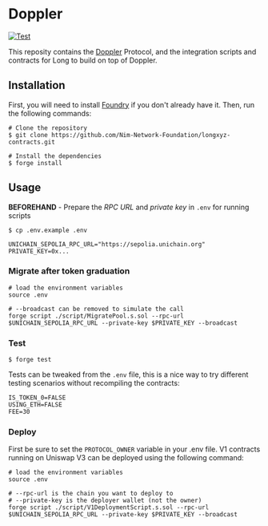 # Doppler

[![Test](https://github.com/whetstoneresearch/doppler/actions/workflows/test.yml/badge.svg)](https://github.com/whetstoneresearch/doppler/actions/workflows/test.yml)

This reposity contains the [Doppler](docs/Doppler.md) Protocol, and the integration scripts and contracts for Long to build on top of Doppler.

## Installation

First, you will need to install [Foundry](https://book.getfoundry.sh/getting-started/installation) if you don't already have it. Then, run the following commands:

```shell
# Clone the repository
$ git clone https://github.com/Nim-Network-Foundation/longxyz-contracts.git

# Install the dependencies
$ forge install
```

## Usage

**BEFOREHAND** - Prepare the _RPC URL_ and _private key_ in `.env` for running scripts

```shell
$ cp .env.example .env
```

```
UNICHAIN_SEPOLIA_RPC_URL="https://sepolia.unichain.org"
PRIVATE_KEY=0x...
```

### Migrate after token graduation

```shell
# load the environment variables
source .env

# --broadcast can be removed to simulate the call
forge script ./script/MigratePool.s.sol --rpc-url $UNICHAIN_SEPOLIA_RPC_URL --private-key $PRIVATE_KEY --broadcast
```

### Test

```shell
$ forge test
```

Tests can be tweaked from the `.env` file, this is a nice way to try different testing scenarios without recompiling the contracts:

```shell
IS_TOKEN_0=FALSE
USING_ETH=FALSE
FEE=30
```

### Deploy

First be sure to set the `PROTOCOL_OWNER` variable in your .env file. V1 contracts running on Uniswap V3 can be deployed using the following command:

```shell
# load the environment variables
source .env

# --rpc-url is the chain you want to deploy to
# --private-key is the deployer wallet (not the owner)
forge script ./script/V1DeploymentScript.s.sol --rpc-url $UNICHAIN_SEPOLIA_RPC_URL --private-key $PRIVATE_KEY --broadcast
```
